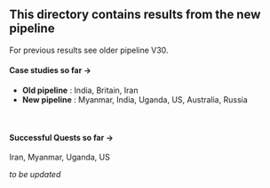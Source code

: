 ## This directory contains results from the new pipeline <br>
For previous results see older pipeline V30. <br>

#### Case studies so far ->
* **Old pipeline** : India, Britain, Iran <br>
* **New pipeline** : Myanmar, India, Uganda, US, Australia, Russia <br>

<br>

#### Successful Quests so far ->
Iran, Myanmar, Uganda, US <br>




_to be updated_
